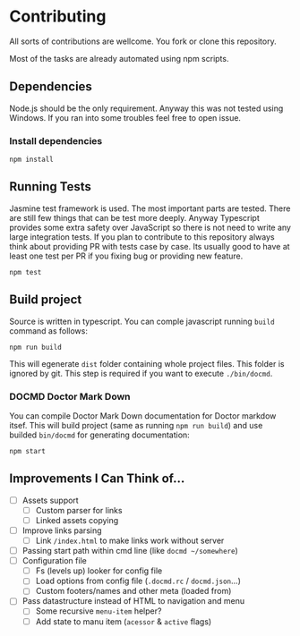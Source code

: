 # Contributing

All sorts of contributions are wellcome. You fork or clone this repository.

Most of the tasks are already automated using npm scripts.

## Dependencies

Node.js should be the only requirement. Anyway this was not tested using Windows.
If you ran into some troubles feel free to open issue.

### Install dependencies

```shell
npm install
```

## Running Tests

Jasmine test framework is used. The most important parts are tested. There are still few things that can be test more deeply.
Anyway Typescript provides some extra safety over JavaScript so there is not need to write any large integration tests.
If you plan to contribute to this repository always think about providing PR with tests case by case.
Its usually good to have at least one test per PR if you fixing bug or providing new feature.

```shell
npm test
```

## Build project

Source is written in typescript. You can comple javascript running `build` command as follows:

```shell
npm run build
```

This will egenerate `dist` folder containing whole project files. This folder is ignored by git.
This step is required if you want to execute `./bin/docmd`.

### DOCMD Doctor Mark Down

You can compile Doctor Mark Down documentation for Doctor markdow itsef. This will build project (same as running `npm run build`)
and use builded `bin/docmd` for generating documentation:

```shell
npm start
```

## Improvements I Can Think of...

- [ ] Assets support
  - [ ] Custom parser for links
  - [ ] Linked assets copying
- [ ] Improve links parsing
  - [ ] Link `/index.html` to make links work without server
- [ ] Passing start path within cmd line (like `docmd ~/somewhere`)
- [ ] Configuration file
  - [ ] Fs (levels up) looker for config file
  - [ ] Load options from config file (`.docmd.rc` / `docmd.json`...)
  - [ ] Custom footers/names and other meta (loaded from)
- [ ] Pass datastructure instead of HTML to navigation and menu
  - [ ] Some recursive `menu-item` helper?
  - [ ] Add state to manu item (`acessor` & `active` flags)
